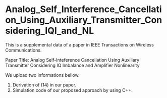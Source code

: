 # Analog_Self_Interference_Cancellation_Using_Auxiliary_Transmitter_Considering_IQI_and_NL
This is a supplemental data of a paper in IEEE Transactions on Wireless Communications.

Paper Title: Analog Self-Inteference Cancellation Using Auxiliary Transmitter Considering IQ Imbalance and Amplifier Nonlinearity

We upload two informations bellow.
1. Derivation of (14) in our paper.
2. Simulation code of our proposed approach by using C++.
